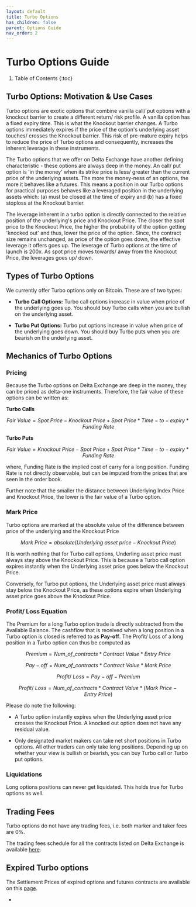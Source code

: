 ```yaml
---
layout: default
title: Turbo Options
has_children: false
parent: Options Guide
nav_order: 2
---
```


# Turbo Options Guide

1. Table of Contents
{:toc}

## Turbo Options: Motivation & Use Cases
Turbo options are exotic options that combine vanilla call/ put options with a knockout barrier to create a different return/ risk profile. A vanilla option has a fixed expiry time. This is what the Knockout barrier changes. A Turbo options immediately expires if the price of the option's underlying asset touches/ crosses the Knockout barrier. This risk of pre-mature expiry helps to reduce the price of Turbo options and consequently, increases the inherent leverage in these instruments. 

The Turbo options that we offer on Delta Exchange have another defining characteristic - these options are always deep in the money. An call/ put option is 'in the money' when its strike price is less/ greater than the current price of the underlying assets. The more the money-ness of an options, the more it behaves like a futures. This means a position in our Turbo options for practical purposes behaves like a leveraged position in the underlying assets which: (a) must be closed at the time of expiry and (b) has a fixed stoploss at the Knockout barrier.

The leverage inherent in a turbo option is directly connected to the relative position of the underlying's price and Knockout Price. The closer the spot price to the Knockout Price, the higher the probability of the option getting 'knocked out' and thus, lower the price of the option. Since, the contract size remains unchanged, as price of the option goes down, the effective leverage it offers goes up. The leverage of Turbo options at the time of launch is 200x. As spot price moves towards/ away from the Knockout Price, the leverages goes up/ down.


## Types of Turbo Options
We currently offer Turbo options only on Bitcoin. These are of two types:

- **Turbo Call Options:** Turbo call options increase in value when price of the underlying goes up. You should buy Turbo calls when you are bullish on the underlying asset. 

- **Turbo Put Options:** Turbo put options increase in value when price of the underlying goes down. You should buy Turbo puts when you are bearish on the underlying asset.

## Mechanics of Turbo Options

### Pricing

Because the Turbo options on Delta Exchange are deep in the money, they can be priced as delta-one instruments. Therefore, the fair value of these options can be written as:

**Turbo Calls**

$$Fair\ Value = Spot\ Price - Knockout\ Price + Spot\ Price * Time-to-expiry * Funding\ Rate$$

**Turbo Puts**

$$Fair\ Value = Knockout\ Price - Spot\ Price  + Spot\ Price * Time-to-expiry * Funding\ Rate$$

where, Funding Rate is the implied cost of carry for a long position. Funding Rate is not directly observable, but can be imputed from the prices that are seen in the order book.

Further note that the smaller the distance between Underlying Index Price and Knockout Price, the lower is the fair value of a Turbo option.



### Mark Price

Turbo options are marked at the absolute value of the difference between price of the underlying and the Knockout Price

$$Mark\ Price = absolute (Underlying\ asset\ price - Knockout\ Price)$$

It is worth nothing that for Turbo call options, Underling asset price must always stay above the Knockout Price. This is because a Turbo call option expires instantly when the Underlying asset price goes below the Knockout Price.

Conversely, for Turbo put options, the Underlying asset price must always stay below the Knockout Price, as these options expire when Underlying asset price goes above the Knockout Price.

### Profit/ Loss Equation

The Premium for a long Turbo option trade is directly subtracted from the Available Balance. The cashflow that is received when a long position in a Turbo option is closed is referred to as **Pay-off**. The Profit/ Loss of a long position in a Turbo option can thus be computed as 

$$ Premium = Num\_of\_contracts * Contract\ Value * Entry\ Price$$

$$Pay-off = Num\_of\_contracts * Contract\ Value * Mark\ Price$$

$$ Profit/\ Loss = Pay-off - Premium $$

$$Profit/\ Loss = Num\_of\_contracts * Contract\ Value * (Mark\ Price - Entry\ Price)$$

Please do note the following:

- A Turbo option instantly expires when the Underlying asset price crosses the Knockout Price. A knocked out option does not have any residual value.

- Only designated market makers can take net short positions in Turbo options. All other traders can only take long positions. Depending up on whether your view is bullish or bearish, you can buy Turbo call or Turbo put options.

### Liquidations

Long options positions can never get liquidated. This holds true for Turbo options as well.

## Trading Fees

Turbo options do not have any trading fees, i.e. both marker and taker fees are 0%. 

The trading fees schedule for all the contracts listed on Delta Exchange is available [here](https://wwww.delta.exchange/fees).


## Expired Turbo options
The Settlement Prices of expired options and futures contracts are available on this [page](https://www.delta.exchange/app/expired_futures).

- 





